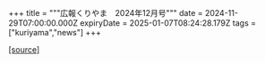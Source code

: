 +++
title = """広報くりやま　2024年12月号"""
date = 2024-11-29T07:00:00.000Z
expiryDate = 2025-01-07T08:24:28.179Z
tags = ["kuriyama","news"]
+++


[[source]](https://www.town.kuriyama.hokkaido.jp/site/koho/29562.html)
